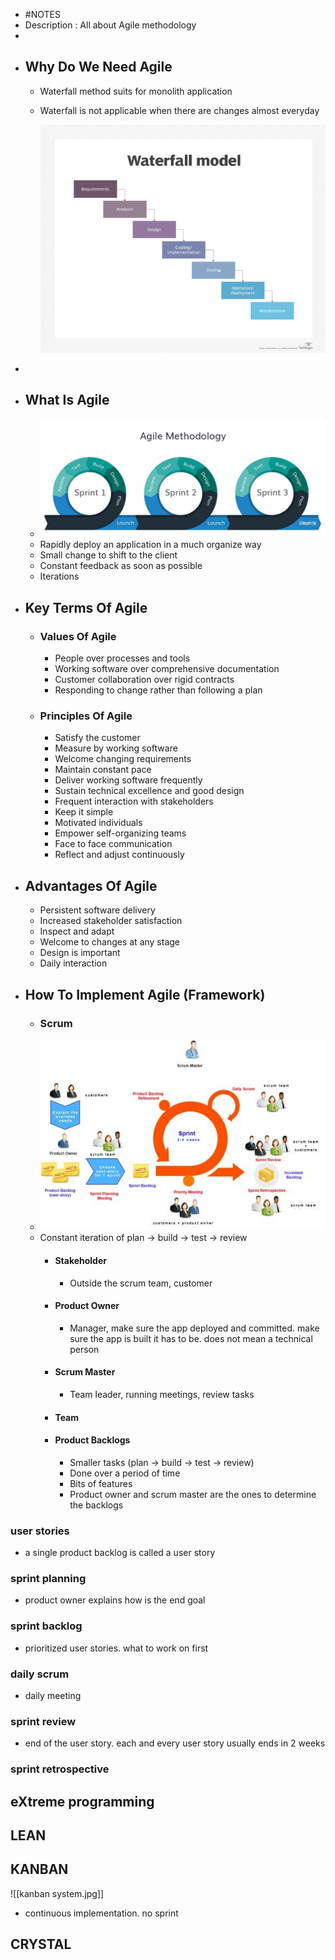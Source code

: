 - #NOTES
- Description : All about Agile methodology
-
- ## Why Do We Need Agile
	- Waterfall method suits for monolith application
	- Waterfall is not applicable when there are changes almost everyday
	  
	  ![waterfall model.png](../assets/waterfall_model_1642338036670_0.png)
-
- ## What Is Agile
	- ![agile model.jpg](../assets/agile_model_1642338113943_0.jpg)
	- Rapidly deploy an application in a much organize way
	- Small change to shift to the client
	- Constant feedback as soon as possible
	- Iterations
- ## Key Terms Of Agile
	- ### Values Of Agile
		- People over processes and tools
		- Working software over comprehensive documentation
		- Customer collaboration over rigid contracts
		- Responding to change rather than following a plan
	- ### Principles Of Agile
		- Satisfy the customer
		- Measure by working software
		- Welcome changing requirements
		- Maintain constant pace
		- Deliver working software frequently
		- Sustain technical excellence and good design
		- Frequent interaction with stakeholders
		- Keep it simple
		- Motivated individuals
		- Empower self-organizing teams
		- Face to face communication
		- Reflect and adjust continuously
- ## Advantages Of Agile
	- Persistent software delivery
	- Increased stakeholder satisfaction
	- Inspect and adapt
	- Welcome to changes at any stage
	- Design is important
	- Daily interaction
- ## How To Implement Agile (Framework)
	- ### Scrum
	- ![scrum model.jpg](../assets/scrum_model_1642338830927_0.jpg)
	- Constant iteration of plan -> build -> test -> review
		- #### Stakeholder
			- Outside the scrum team, customer
		- #### Product Owner
			- Manager, make sure the app deployed and committed. make sure the app is built it has to be. does not mean a technical person
		- #### Scrum Master
			- Team leader, running meetings, review tasks
		- #### Team
		- #### Product Backlogs
			- Smaller tasks (plan -> build -> test -> review)
			- Done over a period of time
			- Bits of features
			- Product owner and scrum master are the ones to determine the backlogs
### user stories
- a single product backlog is called a user story
### sprint planning
- product owner explains how is the end goal
### sprint backlog
- prioritized user stories. what to work on first
### daily scrum
- daily meeting
### sprint review
- end of the user story. each and every user story usually ends in 2 weeks
### sprint retrospective
## eXtreme programming
## LEAN
## KANBAN

![[kanban system.jpg]]
- continuous implementation. no sprint
## CRYSTAL